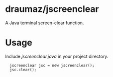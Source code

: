 # draumaz/jscreenclear
A Java terminal screen-clear function.

# Usage
Include *jscreenclear.java* in your project directory.
```
  jscreenclear jsc = new jscreenclear();
  jsc.clear();
```
